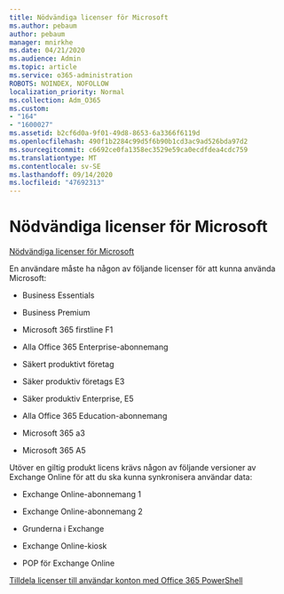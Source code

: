 ```yaml
---
title: Nödvändiga licenser för Microsoft
ms.author: pebaum
author: pebaum
manager: mnirkhe
ms.date: 04/21/2020
ms.audience: Admin
ms.topic: article
ms.service: o365-administration
ROBOTS: NOINDEX, NOFOLLOW
localization_priority: Normal
ms.collection: Adm_O365
ms.custom:
- "164"
- "1600027"
ms.assetid: b2cf6d0a-9f01-49d8-8653-6a3366f6119d
ms.openlocfilehash: 490f1b2284c99d5f6b90b1cd3ac9ad526bda97d2
ms.sourcegitcommit: c6692ce0fa1358ec3529e59ca0ecdfdea4cdc759
ms.translationtype: MT
ms.contentlocale: sv-SE
ms.lasthandoff: 09/14/2020
ms.locfileid: "47692313"
---
```

# <a name="required-licenses-for-microsoft-todo"></a>Nödvändiga licenser för Microsoft

[Nödvändiga licenser för Microsoft](https://support.office.com/article/381e9d1b-c500-49b5-973e-890fd86528d7.aspx)
  
En användare måste ha någon av följande licenser för att kunna använda Microsoft:
  
- Business Essentials

- Business Premium

- Microsoft 365 firstline F1

- Alla Office 365 Enterprise-abonnemang

- Säkert produktivt företag

- Säker produktiv företags E3

- Säker produktiv Enterprise, E5

- Alla Office 365 Education-abonnemang

- Microsoft 365 a3

- Microsoft 365 A5

Utöver en giltig produkt licens krävs någon av följande versioner av Exchange Online för att du ska kunna synkronisera användar data:
  
- Exchange Online-abonnemang 1

- Exchange Online-abonnemang 2

- Grunderna i Exchange

- Exchange Online-kiosk

- POP för Exchange Online

[Tilldela licenser till användar konton med Office 365 PowerShell](https://docs.microsoft.com/office365/enterprise/powershell/assign-licenses-to-user-accounts-with-office-365-powershell )
  